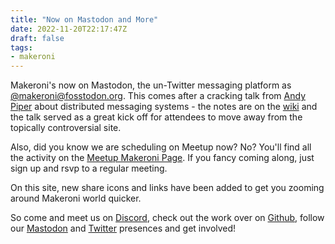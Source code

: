 ```yaml
---
title: "Now on Mastodon and More"
date: 2022-11-20T22:17:47Z
draft: false
tags:
- makeroni
---
```


Makeroni's now on Mastodon, the un-Twitter messaging platform as [@makeroni@fosstodon.org](https://fosstodon.org/@makeroni). This comes after a cracking talk from [Andy Piper](https://macaw.social/@andypiper) about distributed messaging systems - the notes are on the [wiki](https://github.com/makeronicc/.github/wiki/All-about-Mastodon) and the talk served as a great kick off for attendees to move away from the topically controversial site.

Also, did you know we are scheduling on Meetup now? No? You'll find all the activity on the [Meetup Makeroni Page](https://www.meetup.com/makeroni/). If you fancy coming along, just sign up and rsvp to a regular meeting.

On this site, new share icons and links have been added to get you zooming around Makeroni world quicker.

So come and meet us on [Discord](https://discord.gg/HYYXHSu), check out the work over on [Github](https://github.com/makeronicc), follow our [Mastodon](https://fosstodon.org/@makeroni) and [Twitter](https://twitter.com/makeronicc) presences and get involved!
